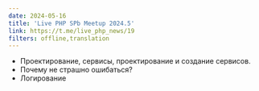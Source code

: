 ```yaml
---
date: 2024-05-16
title: 'Live PHP SPb Meetup 2024.5'
link: https://t.me/live_php_news/19
filters: offline,translation
---
```


- Проектирование, сервисы, проектирование и создание сервисов.
- Почему не страшно ошибаться?
- Логирование